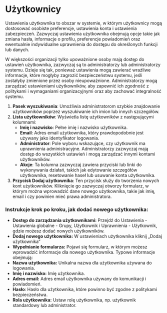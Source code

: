 # Użytkownicy

Ustawienia użytkownika to obszar w systemie, w którym użytkownicy mogą dostosować osobiste preferencje, ustawienia konta i ustawienia zabezpieczeń. Zazwyczaj ustawienia użytkownika obejmują opcje takie jak zmiana hasła, informacje o profilu, preferencje powiadomień oraz ewentualnie indywidualne uprawnienia do dostępu do określonych funkcji lub danych.

W większości organizacji tylko upoważnione osoby mają dostęp do ustawień użytkownika, zazwyczaj są to administratorzy lub administratorzy systemu. Dzieje się tak, ponieważ ustawienia mogą zawierać wrażliwe informacje, które mogłyby zagrozić bezpieczeństwu systemu, jeśli zostałyby zmienione przez osoby nieupoważnione. Administratorzy mogą zarządzać ustawieniami użytkowników, aby zapewnić ich zgodność z politykami i wymaganiami organizacyjnymi oraz aby zachować integralność systemu.

1. **Pasek wyszukiwania**: Umożliwia administratorom szybkie znajdowanie użytkowników poprzez wyszukiwanie ich imion lub innych szczegółów.
2. **Lista użytkowników**: Wyświetla listę użytkowników z następującymi kolumnami:
   * **Imię i nazwisko**: Pełne imię i nazwisko użytkownika.
   * **Email**: Adres email użytkownika, który prawdopodobnie jest używany jako identyfikator logowania.
   * **Administrator**: Pole wyboru wskazujące, czy użytkownik ma uprawnienia administracyjne. Administratorzy zazwyczaj mają dostęp do wszystkich ustawień i mogą zarządzać innymi kontami użytkowników.
   * **Akcje**: Ta kolumna zazwyczaj zawiera przyciski lub linki do wykonywania działań, takich jak edytowanie szczegółów użytkownika, resetowanie haseł lub usuwanie konta użytkownika.
3. **Przycisk Dodaj użytkownika**: Ten przycisk służy do tworzenia nowych kont użytkowników. Kliknięcie go zazwyczaj otworzy formularz, w którym można wprowadzić dane nowego użytkownika, takie jak imię, email i czy powinien mieć prawa administratora.

### Instrukcje krok po kroku, jak dodać nowego użytkownika:

* **Dostęp do zarządzania użytkownikami:** Przejdź do Ustawienia - Ustawienia globalne - Grupy, Użytkownik i Uprawnienia - Użytkownik, gdzie możesz dodać nowych użytkowników.
* **Dodaj nowego użytkownika:** W ustawieniach użytkownika kliknij „Dodaj użytkownika”
* **Wypełnianie formularza:** Pojawi się formularz, w którym możesz wprowadzić informacje dla nowego użytkownika. Typowe informacje obejmują:
* **Nazwa użytkownika:** Unikalna nazwa dla użytkownika używana do logowania.
* **Imię i nazwisko:** Imię użytkownika.
* **Adres email:** Adres email użytkownika używany do komunikacji i powiadomień.
* **Hasło**: Hasło dla użytkownika, które powinno być zgodne z politykami bezpieczeństwa.
* **Rola użytkownika:** Ustaw rolę użytkownika, np. użytkownik standardowy lub administrator.
